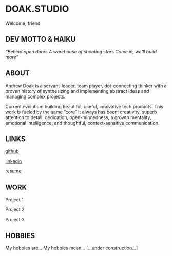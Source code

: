 # DOAK.STUDIO
Welcome, friend.

## DEV MOTTO & HAIKU
_“Behind open doors
A warehouse of shooting stars
Come in, we'll build more”_

## ABOUT
Andrew Doak is a servant-leader, team player, dot-connecting thinker with a proven history of synthesizing and implementing abstract ideas and managing complex projects. 

Current evolution: building beautiful, useful, innovative tech products. This work is fueled by the same “core” it always has been: creativity, superb attention to detail, dedication, open-mindedness, a growth mentality, emotional intelligence, and thoughtful, context-sensitive communication.

## LINKS
<a href="https://github.com/andrewdoak/" target="_blank" style="font-size: 1em">github</a>

<u><a href="https://www.linkedin.com/in/doak-andrew/" target="_blank" style="font-size: 1em">linkedin</a></u>

<a href="https://github.com/andrewdoak/doak.studio/blob/main/andrew-doak_resume.pdf" target="_blank" style="font-size: 1em">resume</a>


## WORK
Project 1

Project 2

Project 3

## HOBBIES
My hobbies are...
My hobbies mean...
[...under construction...]
